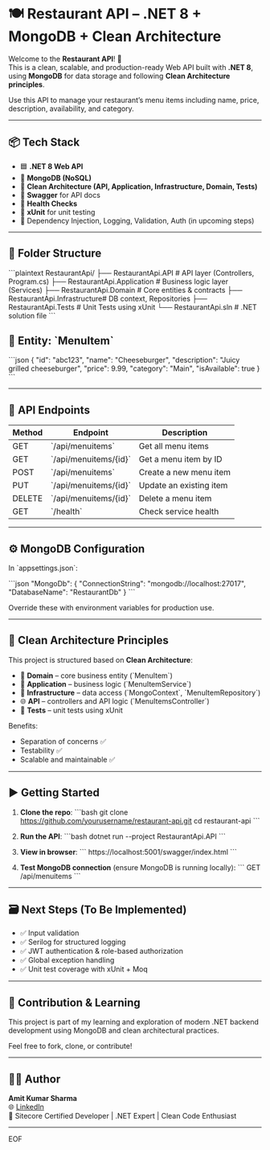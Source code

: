 # 🍽️ Restaurant API – .NET 8 + MongoDB + Clean Architecture

Welcome to the **Restaurant API**! 🚀  
This is a clean, scalable, and production-ready Web API built with **.NET 8**, using **MongoDB** for data storage and following **Clean Architecture principles**.

Use this API to manage your restaurant’s menu items including name, price, description, availability, and category.

---

## 📦 Tech Stack

- 🟦 **.NET 8 Web API**
- 🍃 **MongoDB (NoSQL)**
- 🧱 **Clean Architecture (API, Application, Infrastructure, Domain, Tests)**
- 📑 **Swagger** for API docs
- 🔎 **Health Checks**
- 🧪 **xUnit** for unit testing
- 🧰 Dependency Injection, Logging, Validation, Auth (in upcoming steps)

---

## 🧾 Folder Structure

\`\`\`plaintext
RestaurantApi/
├── RestaurantApi.API           # API layer (Controllers, Program.cs)
├── RestaurantApi.Application   # Business logic layer (Services)
├── RestaurantApi.Domain        # Core entities & contracts
├── RestaurantApi.Infrastructure# DB context, Repositories
├── RestaurantApi.Tests         # Unit Tests using xUnit
└── RestaurantApi.sln           # .NET solution file
\`\`\`


## 📌 Entity: \`MenuItem\`

\`\`\`json
{
  "id": "abc123",
  "name": "Cheeseburger",
  "description": "Juicy grilled cheeseburger",
  "price": 9.99,
  "category": "Main",
  "isAvailable": true
}
\`\`\`

---

## 🔧 API Endpoints

| Method | Endpoint               | Description             |
|--------|------------------------|-------------------------|
| GET    | \`/api/menuitems\`       | Get all menu items      |
| GET    | \`/api/menuitems/{id}\`  | Get a menu item by ID   |
| POST   | \`/api/menuitems\`       | Create a new menu item  |
| PUT    | \`/api/menuitems/{id}\`  | Update an existing item |
| DELETE | \`/api/menuitems/{id}\`  | Delete a menu item      |
| GET    | \`/health\`              | Check service health    |

---

## ⚙️ MongoDB Configuration

In \`appsettings.json\`:

\`\`\`json
"MongoDb": {
  "ConnectionString": "mongodb://localhost:27017",
  "DatabaseName": "RestaurantDb"
}
\`\`\`

Override these with environment variables for production use.

---

## 🧠 Clean Architecture Principles

This project is structured based on **Clean Architecture**:

- 🧩 **Domain** – core business entity (\`MenuItem\`)
- 🧠 **Application** – business logic (\`MenuItemService\`)
- 💾 **Infrastructure** – data access (\`MongoContext\`, \`MenuItemRepository\`)
- 🌐 **API** – controllers and API logic (\`MenuItemsController\`)
- 🧪 **Tests** – unit tests using xUnit

Benefits:
- Separation of concerns ✅  
- Testability ✅  
- Scalable and maintainable ✅

---

## ▶️ Getting Started

1. **Clone the repo**:
   \`\`\`bash
   git clone https://github.com/yourusername/restaurant-api.git
   cd restaurant-api
   \`\`\`

2. **Run the API**:
   \`\`\`bash
   dotnet run --project RestaurantApi.API
   \`\`\`

3. **View in browser**:
   \`\`\`
   https://localhost:5001/swagger/index.html
   \`\`\`

4. **Test MongoDB connection** (ensure MongoDB is running locally):
   \`\`\`
   GET /api/menuitems
   \`\`\`

---

## 🗃️ Next Steps (To Be Implemented)

- ✅ Input validation  
- ✅ Serilog for structured logging  
- ✅ JWT authentication & role-based authorization  
- ✅ Global exception handling  
- ✅ Unit test coverage with xUnit + Moq  

---

## 🙌 Contribution & Learning

This project is part of my learning and exploration of modern .NET backend development using MongoDB and clean architectural practices.

Feel free to fork, clone, or contribute!

---

## 🧑‍💻 Author

**Amit Kumar Sharma**  
🌐 [LinkedIn](https://www.linkedin.com/in/amitavin)  
📍 Sitecore Certified Developer | .NET Expert | Clean Code Enthusiast

---
EOF
